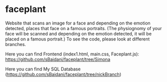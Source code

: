 # faceplant
Website that scans an image for a face and depending on the emotion detected, places that face on a famous portraits.
(The  physiognomy of your face will be scanned and depending on the emotion detected, it will be placed on a famous portrait.)
To see the code, please look at different branches.

Here you can find Frontend (index1.html, main.css, Faceplant.js): https://github.com/sBaidani/faceplant/tree/Simona

Here you can find My SQL Database (https://github.com/sBaidani/faceplant/tree/nickBranch)

